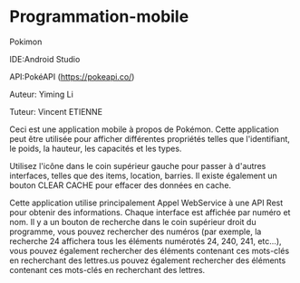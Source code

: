 # Programmation-mobile
Pokimon

IDE:Android Studio

API:PokéAPI (https://pokeapi.co/)

Auteur: Yiming Li

Tuteur: Vincent ETIENNE

Ceci est une application mobile à propos de Pokémon. Cette application peut être utilisée pour afficher différentes propriétés telles que l'identifiant, le poids, la hauteur, les capacités et les types.

Utilisez l'icône dans le coin supérieur gauche pour passer à d'autres interfaces, telles que des items, location, barries. Il existe également un bouton CLEAR CACHE pour effacer des données en cache.

Cette application utilise principalement Appel WebService à une API Rest pour obtenir des informations. Chaque interface est affichée par numéro et nom. Il y a un bouton de recherche dans le coin supérieur droit du programme, vous pouvez rechercher des numéros (par exemple, la recherche 24 affichera tous les éléments numérotés 24, 240, 241, etc...), vous pouvez également rechercher des éléments contenant ces mots-clés en recherchant des lettres.us pouvez également rechercher des éléments contenant ces mots-clés en recherchant des lettres.


